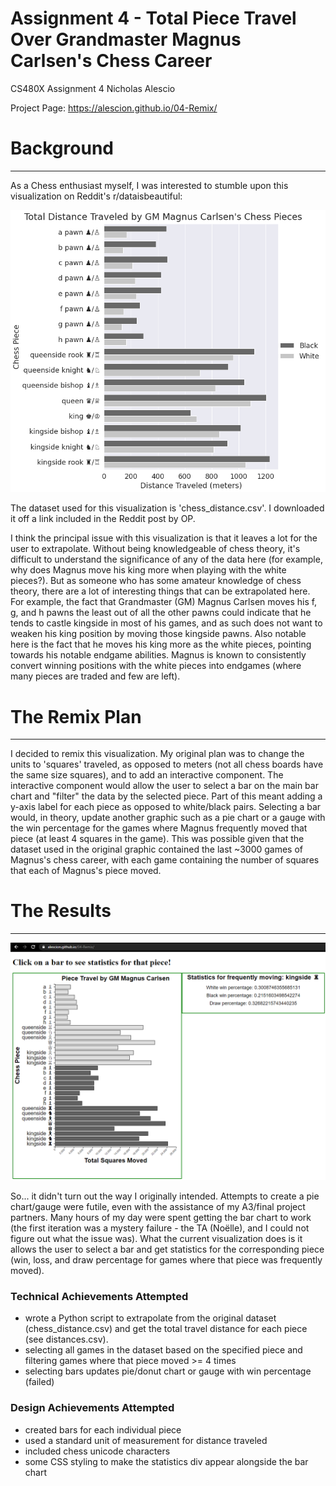 # Assignment 4 - Total Piece Travel Over Grandmaster Magnus Carlsen's Chess Career

CS480X Assignment 4
Nicholas Alescio

Project Page: https://alescion.github.io/04-Remix/


# Background
---
As a Chess enthusiast myself, I was interested to stumble upon this visualization on Reddit's r/dataisbeautiful:

![original_viz](viz.png)

The dataset used for this visualization is 'chess_distance.csv'. I downloaded it off a link included in the Reddit post by OP.

I think the principal issue with this visualization is that it leaves a lot for the user to extrapolate. Without being knowledgeable of chess theory, it's difficult to understand the significance of any of the data here (for example, why does Magnus move his king more when playing with the white pieces?). But as someone who has some amateur knowledge of chess theory, there are a lot of interesting things that can be extrapolated here. For example, the fact that Grandmaster (GM) Magnus Carlsen moves his f, g, and h pawns the least out of all the other pawns could indicate that he tends to castle kingside in most of his games, and as such does not want to weaken his king position by moving those kingside pawns. Also notable here is the fact that he moves his king more as the white pieces, pointing towards his notable endgame abilities. Magnus is known to consistently convert winning positions with the white pieces into endgames (where many pieces are traded and few are left).


# The Remix Plan
---
I decided to remix this visualization. My original plan was to change the units to 'squares' traveled, as opposed to meters (not all chess boards have the same size squares), and to add an interactive component. The interactive component would allow the user to select a bar on the main bar chart and "filter" the data by the selected piece. Part of this meant adding a y-axis label for each piece as opposed to white/black pairs. Selecting a bar would, in theory, update another graphic such as a pie chart or a gauge with the win percentage for the games where Magnus frequently moved that piece (at least 4 squares in the game). This was possible given that the dataset used in the original graphic contained the last ~3000 games of Magnus's chess career, with each game containing the number of squares that each of Magnus's piece moved.


# The Results
---
![remixed_vis](screenshot.png)

So... it didn't turn out the way I originally intended. Attempts to create a pie chart/gauge were futile, even with the assistance of my A3/final project partners. Many hours of my day were spent getting the bar chart to work (the first iteration was a mystery failure - the TA (Noëlle), and I could not figure out what the issue was). What the current visualization does is it allows the user to select a bar and get statistics for the corresponding piece (win, loss, and draw percentage for games where that piece was frequently moved).

### Technical Achievements Attempted
- wrote a Python script to extrapolate from the original dataset (chess_distance.csv) and get the total travel distance for each piece (see distances.csv).
- selecting all games in the dataset based on the specified piece and filtering games where that piece moved >= 4 times
- selecting bars updates pie/donut chart or gauge with win percentage (failed)

### Design Achievements Attempted
- created bars for each individual piece
- used a standard unit of measurement for distance traveled
- included chess unicode characters
- some CSS styling to make the statistics div appear alongside the bar chart
